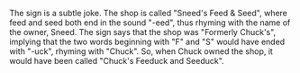 The sign is a subtle joke. The shop is called "Sneed's Feed & Seed", where feed and seed both end in the sound "-eed", thus rhyming with the name of the owner, Sneed. The sign says that the shop was "Formerly Chuck's", implying that the two words beginning with "F" and "S" would have ended with "-uck", rhyming with "Chuck". So, when Chuck owned the shop, it would have been called "Chuck's Feeduck and Seeduck".
